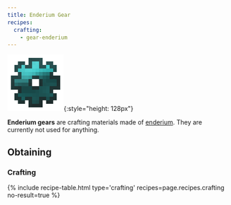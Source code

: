 ```yaml
---
title: Enderium Gear
recipes:
  crafting:
    - gear-enderium
---
```


![Enderium gear](/assets/images/thermal-foundation/gear-enderium.png){:style="height: 128px"}


**Enderium gears** are crafting materials made of
[enderium](/docs/thermal-foundation/items/materials/ingots/enderium-ingot/).
They are currently not used for anything.


Obtaining
---------

### Crafting
{% include recipe-table.html type='crafting' recipes=page.recipes.crafting no-result=true %}

